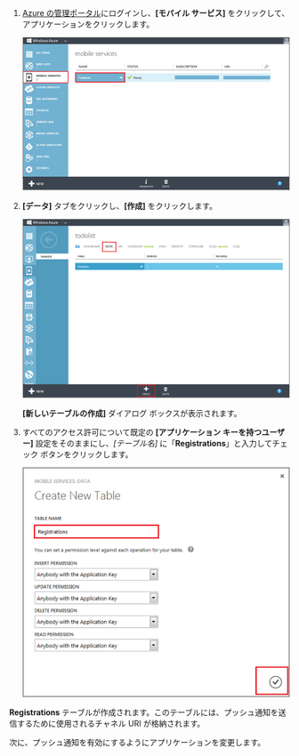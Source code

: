
1. [Azure の管理ポータル]にログインし、**[モバイル サービス]** をクリックして、アプリケーションをクリックします。

	![](./media/mobile-services-create-new-push-table/mobile-services-selection.png)

2. **[データ]** タブをクリックし、**[作成]** をクリックします。

	![](./media/mobile-services-create-new-push-table/mobile-create-table.png)

	**[新しいテーブルの作成]** ダイアログ ボックスが表示されます。

3. すべてのアクセス許可について既定の **[アプリケーション キーを持つユーザー]** 設定をそのままにし、_[テーブル名]_ に「**Registrations**」と入力してチェック ボタンをクリックします。

	![](./media/mobile-services-create-new-push-table/mobile-create-registrations-table.png)

  **Registrations** テーブルが作成されます。このテーブルには、プッシュ通知を送信するために使用されるチャネル URI が格納されます。

次に、プッシュ通知を有効にするようにアプリケーションを変更します。

<!-- URLs -->
[Azure の管理ポータル]: https://manage.windowsazure.com/

<!---HONumber=July15_HO4-->